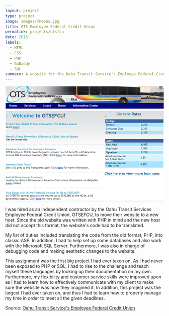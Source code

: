 ```yaml
---
layout: project
type: project
image: images/thebus.jpg
title: OTS Employee Federal Credit Union
permalink: projects/otsfcu 
date: 2016
labels:
  - HTML
  - CSS
  - PHP
  - GoDaddy
  - SQL
summary: A website for the Oahu Transit Service's Employee Federal Credit Union.
---
```


<center><img src="../images/otsfcu.png"></center>

I was hired as an independent contractor by the Oahu Transit Services Employee Federal Credit Union, OTSEFCU, to move their website to a new host. Since the old website was written with PHP in mind and the new host did not accept this format, the website's code had to be translated. 

My list of duties included translating the code from the old format, PHP, into classic ASP. In addition, I had to help set up some databases and also work with the Microsoft SQL Server. Furthermore, I was also in charge of debugging code and making aesthetic changes to the website. 

This assignment was the first big project I had ever taken on. As I had never been exposed to PHP or SQL, I had to rise to the challenge and teach myself these languages by looking up their documentation on my own. Furthermore, my flexibility and customer service skills were improved upon as I had to learn how to effectively communicate with my client to make sure the website was how they imagined it. In addition, this project was the largest I had ever taken on, and thus I had to learn how to properly manage my time in order to meet all the given deadlines.

Source: <a href="http://www.otsefcu.org/">Oahu Transit Service's Employee Federal Credit Union</a>
